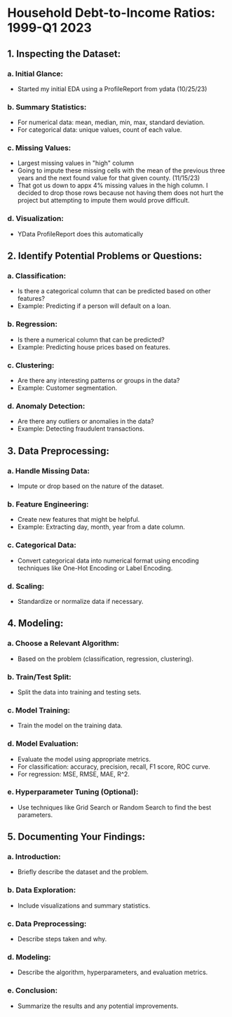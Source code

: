 
# Household Debt-to-Income Ratios: 1999-Q1 2023

## 1. **Inspecting the Dataset**:

### a. Initial Glance:
- Started my initial EDA using a ProfileReport from ydata (10/25/23)
 
### b. Summary Statistics:
- For numerical data: mean, median, min, max, standard deviation.
- For categorical data: unique values, count of each value.

### c. Missing Values:
- Largest missing values in "high" column
- Going to impute these missing cells with the mean of the previous three years and the next found value for that given county. (11/15/23)
- That got us down to appx 4% missing values in the high column. I decided to drop those rows because not having them does not hurt the project but attempting to impute them would prove difficult.

### d. Visualization:
- YData ProfileReport does this automatically

## 2. **Identify Potential Problems or Questions**:

### a. Classification:
- Is there a categorical column that can be predicted based on other features?
- Example: Predicting if a person will default on a loan.

### b. Regression:
- Is there a numerical column that can be predicted?
- Example: Predicting house prices based on features.

### c. Clustering:
- Are there any interesting patterns or groups in the data?
- Example: Customer segmentation.

### d. Anomaly Detection:
- Are there any outliers or anomalies in the data?
- Example: Detecting fraudulent transactions.

## 3. **Data Preprocessing**:

### a. Handle Missing Data:
- Impute or drop based on the nature of the dataset.

### b. Feature Engineering:
- Create new features that might be helpful.
- Example: Extracting day, month, year from a date column.

### c. Categorical Data:
- Convert categorical data into numerical format using encoding techniques like One-Hot Encoding or Label Encoding.

### d. Scaling:
- Standardize or normalize data if necessary.

## 4. **Modeling**:

### a. Choose a Relevant Algorithm:
- Based on the problem (classification, regression, clustering).

### b. Train/Test Split:
- Split the data into training and testing sets.

### c. Model Training:
- Train the model on the training data.

### d. Model Evaluation:
- Evaluate the model using appropriate metrics.
- For classification: accuracy, precision, recall, F1 score, ROC curve.
- For regression: MSE, RMSE, MAE, R^2.

### e. Hyperparameter Tuning (Optional):
- Use techniques like Grid Search or Random Search to find the best parameters.

## 5. **Documenting Your Findings**:

### a. Introduction:
- Briefly describe the dataset and the problem.

### b. Data Exploration:
- Include visualizations and summary statistics.

### c. Data Preprocessing:
- Describe steps taken and why.

### d. Modeling:
- Describe the algorithm, hyperparameters, and evaluation metrics.

### e. Conclusion:
- Summarize the results and any potential improvements.
